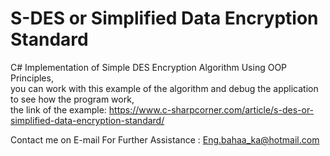 # S-DES or Simplified Data Encryption Standard


C# Implementation of Simple DES Encryption Algorithm Using OOP Principles,<br>
you can work with this example of the algorithm and debug the application to see how the program work,<br>
the link of the example:
https://www.c-sharpcorner.com/article/s-des-or-simplified-data-encryption-standard/

Contact me on E-mail For Further Assistance : Eng.bahaa_ka@hotmail.com


